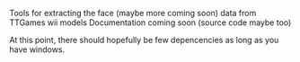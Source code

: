 Tools for extracting the face (maybe more coming soon) data from TTGames wii models
Documentation coming soon
(source code maybe too)

At this point, there should hopefully be few depencencies as long as you have windows.
